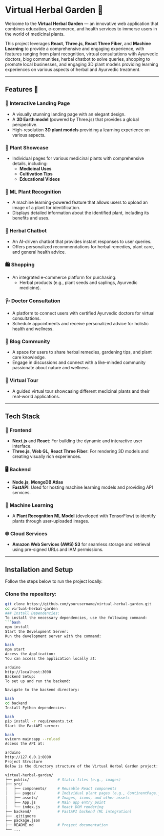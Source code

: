 # Virtual Herbal Garden 🌿

Welcome to the **Virtual Herbal Garden** — an innovative web application that combines education, e-commerce, and health services to immerse users in the world of medicinal plants.  

This project leverages **React**, **Three.js**, **React Three Fiber**, and **Machine Learning** to provide a comprehensive and engaging experience, with features ranging from plant recognition, virtual consultations with Ayurvedic doctors, blog communities, herbal chatbot to solve queries, shopping to promote local businesses, and engaging 3D plant models providing learning experiences on various aspects of herbal and Ayurvedic treatment.  

---

## Features 🌟  

### 🌿 **Interactive Landing Page**  
- A visually stunning landing page with an elegant design.  
- A **3D Earth model** (powered by Three.js) that provides a global perspective.  
- High-resolution **3D plant models** providing a learning experience on various aspects.  

### 🌱 **Plant Showcase**  
- Individual pages for various medicinal plants with comprehensive details, including:  
  - **Medicinal Uses**  
  - **Cultivation Tips**  
  - **Educational Videos**  

### 🤖 **ML Plant Recognition**  
- A machine learning-powered feature that allows users to upload an image of a plant for identification.  
- Displays detailed information about the identified plant, including its benefits and uses.  

### 💬 **Herbal Chatbot**  
- An AI-driven chatbot that provides instant responses to user queries.  
- Offers personalized recommendations for herbal remedies, plant care, and general health advice.  

### 🛍️ **Shopping**  
- An integrated e-commerce platform for purchasing:  
  - Herbal products (e.g., plant seeds and saplings, Ayurvedic medicine).  

### 🩺 **Doctor Consultation**  
- A platform to connect users with certified Ayurvedic doctors for virtual consultations.  
- Schedule appointments and receive personalized advice for holistic health and wellness.  

### 📝 **Blog Community**  
- A space for users to share herbal remedies, gardening tips, and plant care knowledge.  
- Engage in discussions and connect with a like-minded community passionate about nature and wellness.  

### 🚀 **Virtual Tour**  
- A guided virtual tour showcasing different medicinal plants and their real-world applications.  

---

## Tech Stack  

### 🎨 **Frontend**  
- **Next.js** and **React**: For building the dynamic and interactive user interface.  
- **Three.js**, **Web GL**, **React Three Fiber**: For rendering 3D models and creating visually rich experiences.  

### 🖥️ **Backend**  
- **Node.js**, **MongoDB Atlas**  
- **FastAPI**: Used for hosting machine learning models and providing API services.  

### 🤖 **Machine Learning**  
- A **Plant Recognition ML Model** (developed with TensorFlow) to identify plants through user-uploaded images.  

### 🌐 **Cloud Services**  
- **Amazon Web Services (AWS) S3** for seamless storage and retrieval using pre-signed URLs and IAM permissions.  

---

## Installation and Setup  

Follow the steps below to run the project locally:  

### Clone the repository:  
```bash
git clone https://github.com/yourusername/virtual-herbal-garden.git
cd virtual-herbal-garden
### Install Dependencies:  
To install the necessary dependencies, use the following command:  
```bash
npm install
Start the Development Server:
Run the development server with the command:

bash
npm start
Access the Application:
You can access the application locally at:

arduino
http://localhost:3000
Backend Setup:
To set up and run the backend:

Navigate to the backend directory:

bash
cd backend
Install Python dependencies:

bash
pip install -r requirements.txt
Start the FastAPI server:

bash
uvicorn main:app --reload
Access the API at:

arduino
http://127.0.0.1:8000
Project Structure
Below is the directory structure of the Virtual Herbal Garden project:

virtual-herbal-garden/
├── public/             # Static files (e.g., images)
├── src/
│   ├── components/     # Reusable React components
│   ├── pages/          # Individual plant pages (e.g., ContinentPage.jsx)
│   ├── assets/         # Images, icons, and other assets
│   ├── App.js          # Main app entry point
│   └── index.js        # React DOM rendering
├── backend/            # FastAPI backend (ML integration)
├── .gitignore
├── package.json
├── README.md           # Project documentation
└── ...
